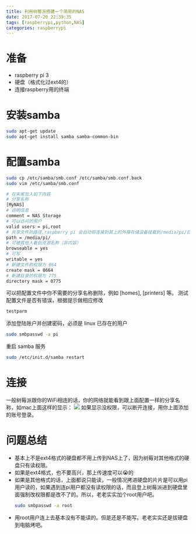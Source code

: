 ```yaml
---
title: 利用树莓派搭建一个简易的NAS
date: 2017-07-20 22:39:35
tags: [raspberrypi,python,NAS]
categories: raspberrypi
---
```

# 准备
* raspberry pi 3
* 硬盘（格式化过ext4的）
* 连接raspberry用的终端

<!-- more -->

# 安装samba
````bash
sudo apt-get update
sudo apt-get install samba samba-common-bin
````

# 配置samba
````bash
sudo cp /etc/samba/smb.conf /etc/samba/smb.conf.back
sudo vim /etc/samba/smb.conf
````
````bash
# 在末尾加入如下内容
# 分享名称
[MyNAS]
# 说明信息
comment = NAS Storage
# 可以访问的用户
valid users = pi,root
# 共享文件的路径,raspberry pi 会自动将连接到其上的外接存储设备挂载到/media/pi/目录下。
path = /media/pi/
# 可被其他人看到资源名称（非内容）
browseable = yes
# 可写
writable = yes
# 新建文件的权限为 664
create mask = 0664
# 新建目录的权限为 775
directory mask = 0775
````
可以把配置文件中你不需要的分享名称删除，例如 [homes], [printers] 等。
测试配置文件是否有错误，根据提示做相应修改
````bash
testparm
````
添加登陆账户并创建密码，必须是 linux 已存在的用户
````bash
sudo smbpasswd -a pi
````
重启 samba 服务
````bash
sudo /etc/init.d/samba restart
````
# 连接
一般树莓派跟你的WiFi相连的话，你的网络就能看到跟上面配置一样的分享名称，如mac上面这样的显示：
[![](http://idiotsky.me/images/nas-screenshot.png)](http://idiotsky.me/images/nas-screenshot.png) 
如果显示没权限，可以断开连接，用你上面添加的账号登录。

# 问题总结
* 基本上不是ext4格式的硬盘都不用上传到NAS上了，因为树莓对其他格式的硬盘只有读权限。
* 如果是ext4格式，也不要高兴，那上传速度可以😭的
* 如果是其他格式的话，上面都说只能读，一般情况拷进硬盘的片片是可以用pi用户读的，如果遇到连pi用户都没有读权限的话，而且登上树莓派进到硬盘里面强制改权限都是改不了的。所以，老老实实加个root用户吧。
    ````bash
    sudo smbpasswd -a root
    ````
* 用root用户连上去基本没有不能读的。但是还是不能写。老老实实还是拔硬盘到电脑烤吧。